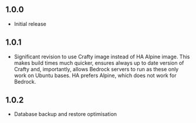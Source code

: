 ## 1.0.0

- Initial release

## 1.0.1

- Significant revision to use Crafty image instead of HA Alpine image. This makes build times much quicker, ensures always up to date version of Crafty and, importantly, allows Bedrock servers to run as these only work on Ubuntu bases. HA prefers Alpine, which does not work for Bedrock.

## 1.0.2

- Database backup and restore optimisation
